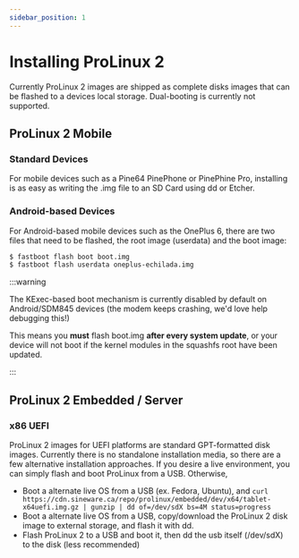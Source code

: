```yaml
---
sidebar_position: 1
---
```


# Installing ProLinux 2

Currently ProLinux 2 images are shipped as complete disks images that can be flashed to a devices local storage. Dual-booting is currently not supported.


## ProLinux 2 Mobile
### Standard Devices
For mobile devices such as a Pine64 PinePhone or PinePhine Pro, installing is as easy as writing the .img file to an SD Card using dd or Etcher.

### Android-based Devices

For Android-based mobile devices such as the OnePlus 6, there are two files that need to be flashed, the root image (userdata) and the boot image:
```bash
$ fastboot flash boot boot.img
$ fastboot flash userdata oneplus-echilada.img
```

:::warning

The KExec-based boot mechanism is currently disabled by default on Android/SDM845 devices (the modem keeps crashing, we'd love help debugging this!)

This means you **must** flash boot.img **after every system update**, or your device will not boot if the kernel modules in the squashfs root have been updated.

:::

## ProLinux 2 Embedded / Server

### x86 UEFI
ProLinux 2 images for UEFI platforms are standard GPT-formatted disk images. Currently there is no standalone installation media, so there are a few alternative installation approaches. If you desire a live environment, you can simply flash and boot ProLinux from a USB. Otherwise,
- Boot a alternate live OS from a USB (ex. Fedora, Ubuntu), and `curl https://cdn.sineware.ca/repo/prolinux/embedded/dev/x64/tablet-x64uefi.img.gz | gunzip | dd of=/dev/sdX bs=4M status=progress` 
- Boot a alternate live OS from a USB, copy/download the ProLinux 2 disk image to external storage, and flash it with dd.
- Flash ProLinux 2 to a USB and boot it, then dd the usb itself (/dev/sdX) to the disk (less recommended)